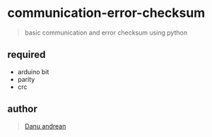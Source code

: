 # communication-error-checksum
> basic communication and error checksum using python

## required
- arduino bit
- parity
- crc

## author
> <a href="https://me-danuandrean.github.io/"> Danu andrean </a>
